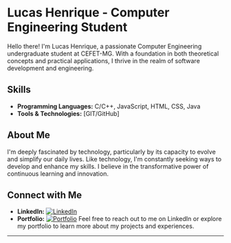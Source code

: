 # Lucas Henrique - Computer Engineering Student

Hello there! I'm Lucas Henrique, a passionate Computer Engineering undergraduate student at CEFET-MG. With a foundation in both theoretical concepts and practical applications, I thrive in the realm of software development and engineering.

## Skills
- **Programming Languages:** C/C++, JavaScript, HTML, CSS, Java
- **Tools & Technologies:** [GIT/GitHub]

## About Me
I'm deeply fascinated by technology, particularly by its capacity to evolve and simplify our daily lives.  Like technology, I'm constantly seeking ways to develop and enhance my skills. I believe in the transformative power of continuous learning and innovation. 

## Connect with Me
- **LinkedIn:** [![LinkedIn](https://img.shields.io/badge/LinkedIn-Connect-blue)](https://www.linkedin.com/in/lucashfs/)
- **Portfolio:** [![Portfolio](https://img.shields.io/badge/Portfolio-Visit-green)](https://lkshenrique.github.io/)
Feel free to reach out to me on LinkedIn or explore my portfolio to learn more about my projects and experiences.
---
<!---
LksHenrique/LksHenrique is a ✨ special ✨ repository because its `README.md` (this file) appears on your GitHub profile.
You can click the Preview link to take a look at your changes.
--->
